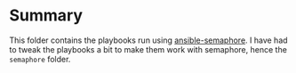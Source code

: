 # Summary

This folder contains the playbooks run using [ansible-semaphore](https://www.ansible-semaphore.com/). I have had to tweak the playbooks a bit to make them work with semaphore, hence the `semaphore` folder.
